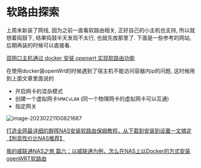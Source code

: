 # 软路由探索



上周末新装了网线, 因为之前一直看软路由相关, 正好自己的小主机也支持, 所以就想着捣鼓下, 结果捣鼓半天发现不太行, 也就先放那里了. 下面是一些参考的网站, 后期再装的时候可以直接看.



 [双网口主机通过 docker 安装 openwrt 实现软路由功能 ](https://www.cnblogs.com/luoshuifushen/p/16989469.html)

在使用docker装openWrt的时候遇到了宿主机不能访问容器内ip的问题, 这时候用到上面文章里面说的

- 开启网卡的混杂模式
- 创建一个虚拟网卡`hMACvLAN` (同一个物理网卡的虚拟网卡可以互通)
- 指定网关

![image-20230221100821687](https://cdn.jsdelivr.net/gh/scattter/blogweb/images/image-20230221100821687.png)



[打造全网最详细的群晖NAS安装软路由保姆教程，从下载到安装到设置一文搞定【附高性价比NAS推荐】](https://post.smzdm.com/p/ad9vgnqn/)

[我的威联通NAS之旅 篇六：以威联通为例，怎么在NAS上以Docker的方式安装openWRT软路由](https://post.smzdm.com/p/a8x6orol/p2/?sort_tab=hot/#comments)

